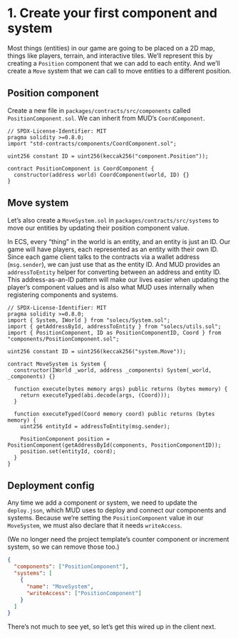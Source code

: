 # 1. Create your first component and system

Most things (entities) in our game are going to be placed on a 2D map, things like players, terrain, and interactive tiles. We’ll represent this by creating a `Position` component that we can add to each entity. And we’ll create a `Move` system that we can call to move entities to a different position.

## Position component

Create a new file in `packages/contracts/src/components` called `PositionComponent.sol`. We can inherit from MUD’s `CoordComponent`.

```solidity packages/contracts/src/components/PositionComponent.sol
// SPDX-License-Identifier: MIT
pragma solidity >=0.8.0;
import "std-contracts/components/CoordComponent.sol";

uint256 constant ID = uint256(keccak256("component.Position"));

contract PositionComponent is CoordComponent {
  constructor(address world) CoordComponent(world, ID) {}
}

```

## Move system

Let’s also create a `MoveSystem.sol` in `packages/contracts/src/systems` to move our entities by updating their position component value.

In ECS, every “thing” in the world is an entity, and an entity is just an ID. Our game will have players, each represented as an entity with their own ID. Since each game client talks to the contracts via a wallet address (`msg.sender`), we can just use that as the entity ID. And MUD provides an `addressToEntity` helper for converting between an address and entity ID. This address-as-an-ID pattern will make our lives easier when updating the player’s component values and is also what MUD uses internally when registering components and systems.

```solidity packages/contracts/src/systems/MoveSystem.sol
// SPDX-License-Identifier: MIT
pragma solidity >=0.8.0;
import { System, IWorld } from "solecs/System.sol";
import { getAddressById, addressToEntity } from "solecs/utils.sol";
import { PositionComponent, ID as PositionComponentID, Coord } from "components/PositionComponent.sol";

uint256 constant ID = uint256(keccak256("system.Move"));

contract MoveSystem is System {
  constructor(IWorld _world, address _components) System(_world, _components) {}

  function execute(bytes memory args) public returns (bytes memory) {
    return executeTyped(abi.decode(args, (Coord)));
  }

  function executeTyped(Coord memory coord) public returns (bytes memory) {
    uint256 entityId = addressToEntity(msg.sender);

    PositionComponent position = PositionComponent(getAddressById(components, PositionComponentID));
    position.set(entityId, coord);
  }
}

```

## Deployment config

Any time we add a component or system, we need to update the `deploy.json`, which MUD uses to deploy and connect our components and systems. Because we’re setting the `PositionComponent` value in our `MoveSystem`, we must also declare that it needs `writeAccess`.

(We no longer need the project template’s counter component or increment system, so we can remove those too.)

```json packages/deploy.json
{
  "components": ["PositionComponent"],
  "systems": [
    {
      "name": "MoveSystem",
      "writeAccess": ["PositionComponent"]
    }
  ]
}
```

There’s not much to see yet, so let’s get this wired up in the client next.
